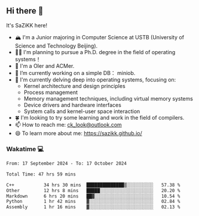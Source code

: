 ## Hi there 👋

It's SaZiKK here!

- 🏔️ I'm a Junior majoring in Computer Science  at USTB (University of Science and Technology Beijing).
- 🧑‍🎓 I'm planning to pursue a Ph.D. degree in the field of operating systems！
- 🚀 I'm a OIer and ACMer.
- 🔭 I’m currently working on a simple DB： miniob.
- 🌱 I'm currently delving deep into operating systems, focusing on:
  - Kernel architecture and design principles
  - Process management
  - Memory management techniques, including virtual memory systems
  - Device drivers and hardware interfaces
  - System calls and kernel-user space interaction
- 🍀 I'm looking to try some learning and work in the field of compilers.
- 📫 How to reach me: ck_look@outlook.com
- 😄 To learn more about me: https://sazikk.github.io/

  
<!--
**SaZiKK/SaZiKK** is a ✨ _special_ ✨ repository because its `README.md` (this file) appears on your GitHub profile.

Here are some ideas to get you started:

- 🔭 I’m currently working on ...
- 🌱 I’m currently learning ...
- 👯 I’m looking to collaborate on ...
- 🤔 I’m looking for help with ...
- 💬 Ask me about ...
- 📫 How to reach me: ...
- 😄 Pronouns: ...
- ⚡ Fun fact: ...
-->

### Wakatime 💻

<!--START_SECTION:waka-->

```txt
From: 17 September 2024 - To: 17 October 2024

Total Time: 47 hrs 59 mins

C++           34 hrs 30 mins  ██████████████▒░░░░░░░░░░   57.38 %
Other         12 hrs 8 mins   █████░░░░░░░░░░░░░░░░░░░░   20.20 %
Markdown      6 hrs 20 mins   ██▓░░░░░░░░░░░░░░░░░░░░░░   10.54 %
Python        1 hr 42 mins    ▓░░░░░░░░░░░░░░░░░░░░░░░░   02.84 %
Assembly      1 hr 16 mins    ▓░░░░░░░░░░░░░░░░░░░░░░░░   02.13 %
```

<!--END_SECTION:waka-->

